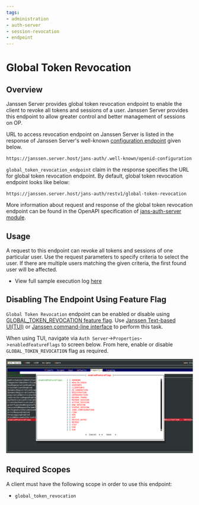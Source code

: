 ```yaml
---
tags:
- administration
- auth-server
- session-revocation
- endpoint
---
```

# Global Token Revocation
## Overview

Janssen Server provides global token revocation endpoint to enable the client to revoke all tokens and sessions of a user.
Janssen Server provides this endpoint to allow greater 
control and better management of sessions on OP.

URL to access revocation endpoint on Janssen Server is listed in the response of Janssen Server's well-known
[configuration endpoint](./configuration.md) given below.

```text
https://janssen.server.host/jans-auth/.well-known/openid-configuration
```

`global_token_revocation_endpoint` claim in the response specifies the URL for global token revocation endpoint. By default, global token revocation endpoint
looks like below:

```
https://janssen.server.host/jans-auth/restv1/global-token-revocation
```

More information about request and response of the global token revocation endpoint can be found in
the OpenAPI specification of [jans-auth-server module](https://gluu.org/swagger-ui/?url=https://raw.githubusercontent.com/JanssenProject/jans/vreplace-janssen-version/jans-auth-server/docs/swagger.yaml).

## Usage

A request to this endpoint can revoke all tokens and sessions of one particular user. Use the request parameters to specify 
criteria to select the user. If there are multiple users matching the given criteria, the first found user will be affected.

- View full sample execution log [here](../../../assets/log/global-token-revocation-run-log.txt)

## Disabling The Endpoint Using Feature Flag

`Global Token Revocation` endpoint can be enabled or disable using [GLOBAL_TOKEN_REVOCATION feature flag](../../reference/json/feature-flags/janssenauthserver-feature-flags.md#globaltokenrevocation).
Use [Janssen Text-based UI(TUI)](../../config-guide/config-tools/jans-tui/README.md) or [Janssen command-line interface](../../config-guide/config-tools/jans-cli/README.md) to perform this task.

When using TUI, navigate via `Auth Server`->`Properties`->`enabledFeatureFlags` to screen below. From here, enable or
disable `GLOBAL_TOKEN_REVOCATION` flag as required.

![](../../../assets/image-tui-enable-components.png)

## Required Scopes

A client must have the following scope in order to use this endpoint:

- `global_token_revocation`

